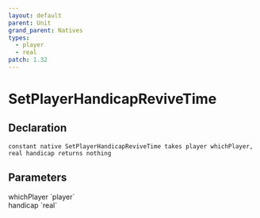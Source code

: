 ```yaml
---
layout: default
parent: Unit
grand_parent: Natives
types:
  - player
  - real
patch: 1.32
---
```


# SetPlayerHandicapReviveTime

## Declaration

```
constant native SetPlayerHandicapReviveTime takes player whichPlayer, real handicap returns nothing
```

## Parameters
<dl>
  <dt>whichPlayer `player`</dt>
  <dd></dd>

  <dt>handicap `real`</dt>
  <dd></dd>
</dl>